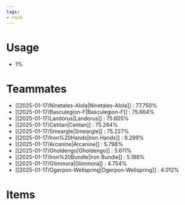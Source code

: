 ```yaml
---
tags:
- rock
---
```

# Usage
- 1%
# Teammates
- [[2025-01-17/Ninetales-Alola|Ninetales-Alola]] : 77.750%
- [[2025-01-17/Basculegion-F|Basculegion-F]] : 75.664%
- [[2025-01-17/Landorus|Landorus]] : 75.605%
- [[2025-01-17/Cetitan|Cetitan]] : 75.264%
- [[2025-01-17/Smeargle|Smeargle]] : 75.227%
- [[2025-01-17/Iron%20Hands|Iron Hands]] : 9.299%
- [[2025-01-17/Arcanine|Arcanine]] : 5.798%
- [[2025-01-17/Gholdengo|Gholdengo]] : 5.611%
- [[2025-01-17/Iron%20Bundle|Iron Bundle]] : 5.188%
- [[2025-01-17/Glimmora|Glimmora]] : 4.754%
- [[2025-01-17/Ogerpon-Wellspring|Ogerpon-Wellspring]] : 4.012%
# Items